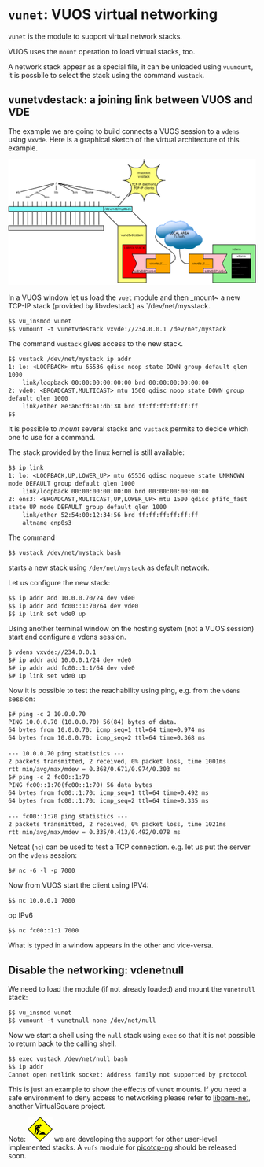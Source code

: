 `vunet`: VUOS virtual networking
====

`vunet` is the module to support virtual network stacks.


VUOS uses the `mount` operation to load virtual stacks, too.

A network stack appear as a special file, it can be unloaded using `vuumount`,
it is possbile to select the stack using the command `vustack`.

## vunetvdestack: a joining link between VUOS and VDE

The example we are going to build connects a VUOS session to a
`vdens` using `vxvde`. Here is a graphical sketch of the
virtual architecture of this example.

![vunetvdestack example](pictures/vuos_vunetvdestack.png)


In a VUOS window let us load the `vuet` module and then _mount~ a new TCP-IP
stack (provided by libvdestack) as `/dev/net/mysstack.

```
$$ vu_insmod vunet
$$ vumount -t vunetvdestack vxvde://234.0.0.1 /dev/net/mystack
```

The command `vustack` gives access to the new stack.

```
$$ vustack /dev/net/mystack ip addr
1: lo: <LOOPBACK> mtu 65536 qdisc noop state DOWN group default qlen 1000
    link/loopback 00:00:00:00:00:00 brd 00:00:00:00:00:00
2: vde0: <BROADCAST,MULTICAST> mtu 1500 qdisc noop state DOWN group default qlen 1000
    link/ether 8e:a6:fd:a1:db:38 brd ff:ff:ff:ff:ff:ff
$$
```

It is possible to _mount_ several stacks and `vustack` permits to decide which one
to use for a command.

The stack provided by the linux kernel is still available:
```
$$ ip link
1: lo: <LOOPBACK,UP,LOWER_UP> mtu 65536 qdisc noqueue state UNKNOWN mode DEFAULT group default qlen 1000
    link/loopback 00:00:00:00:00:00 brd 00:00:00:00:00:00
2: ens3: <BROADCAST,MULTICAST,UP,LOWER_UP> mtu 1500 qdisc pfifo_fast state UP mode DEFAULT group default qlen 1000
    link/ether 52:54:00:12:34:56 brd ff:ff:ff:ff:ff:ff
    altname enp0s3
```

The command
```
$$ vustack /dev/net/mystack bash
```
starts a new stack using `/dev/net/mystack` as default network.

Let us configure the new stack:
```
$$ ip addr add 10.0.0.70/24 dev vde0
$$ ip addr add fc00::1:70/64 dev vde0
$$ ip link set vde0 up
```

Using another terminal window on the hosting system (not a VUOS session) start
and configure a vdens session.
```
$ vdens vxvde://234.0.0.1
$# ip addr add 10.0.0.1/24 dev vde0
$# ip addr add fc00::1:1/64 dev vde0
$# ip link set vde0 up
```

Now it is possible to test the reachability using ping, e.g. from the `vdens` session:
```
$# ping -c 2 10.0.0.70
PING 10.0.0.70 (10.0.0.70) 56(84) bytes of data.
64 bytes from 10.0.0.70: icmp_seq=1 ttl=64 time=0.974 ms
64 bytes from 10.0.0.70: icmp_seq=2 ttl=64 time=0.368 ms

--- 10.0.0.70 ping statistics ---
2 packets transmitted, 2 received, 0% packet loss, time 1001ms
rtt min/avg/max/mdev = 0.368/0.671/0.974/0.303 ms
$# ping -c 2 fc00::1:70
PING fc00::1:70(fc00::1:70) 56 data bytes
64 bytes from fc00::1:70: icmp_seq=1 ttl=64 time=0.492 ms
64 bytes from fc00::1:70: icmp_seq=2 ttl=64 time=0.335 ms

--- fc00::1:70 ping statistics ---
2 packets transmitted, 2 received, 0% packet loss, time 1021ms
rtt min/avg/max/mdev = 0.335/0.413/0.492/0.078 ms
```

Netcat (`nc`) can be used to test a TCP connection.
e.g. let us put the server on the `vdens` session:
```
$# nc -6 -l -p 7000
```
Now from VUOS start the client using IPV4:
```
$$ nc 10.0.0.1 7000
```
op IPv6
```
$$ nc fc00::1:1 7000
```

What is typed in a window appears in the other and vice-versa.


## Disable the networking: vdenetnull

We need to load the module (if not already loaded) and mount the `vunetnull`
stack:
```
$$ vu_insmod vunet
$$ vumount -t vunetnull none /dev/net/null
```
Now we start a shell using the `null` stack using `exec` so that it is not possible
to return back to the calling shell.
```
$$ exec vustack /dev/net/null bash
$$ ip addr
Cannot open netlink socket: Address family not supported by protocol
```

This is just an example to show the effects of `vunet` mounts.
If you need a safe environment to deny access to networking please refer to
[libpam-net](https://github.com/rd235/libpam-net), another VirtualSquare project.

Note: ![wip](pictures/wip.png) we are developing the support for other user-level implemented stacks.
A `vufs` module for
[picotcp-ng](https://gitlab.com/insane-adding-machines/picotcp) should be released soon.
